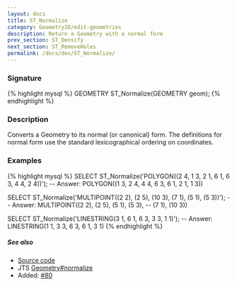 ```yaml
---
layout: docs
title: ST_Normalize
category: Geometry2D/edit-geometries
description: Return a Geometry with a normal form
prev_section: ST_Densify
next_section: ST_RemoveHoles
permalink: /docs/dev/ST_Normalize/
---
```


### Signature

{% highlight mysql %}
GEOMETRY ST_Normalize(GEOMETRY geom);
{% endhighlight %}

### Description

Converts a Geometry to its normal (or canonical) form.
The definitions for normal form use the standard lexicographical
ordering on coordinates.

### Examples

{% highlight mysql %}
SELECT ST_Normalize('POLYGON((2 4, 1 3, 2 1, 6 1, 6 3, 4 4, 2 4))');
-- Answer:           POLYGON((1 3, 2 4, 4 4, 6 3, 6 1, 2 1, 1 3))

SELECT ST_Normalize('MULTIPOINT((2 2), (2 5), (10 3), (7 1),
                                (5 1), (5 3))');
-- Answer:           MULTIPOINT((2 2), (2 5), (5 1), (5 3),
--                              (7 1), (10 3))

SELECT ST_Normalize('LINESTRING(3 1, 6 1, 6 3, 3 3, 1 1)');
-- Answer:           LINESTRING(1 1, 3 3, 6 3, 6 1, 3 1)
{% endhighlight %}

##### See also

* <a href="https://github.com/irstv/H2GIS/blob/master/h2spatial-ext/src/main/java/org/h2gis/h2spatialext/function/spatial/edit/ST_Normalize.java" target="_blank">Source code</a>
* JTS [Geometry#normalize][jts]
* Added: <a href="https://github.com/irstv/H2GIS/pull/80" target="_blank">#80</a>

[jts]: http://tsusiatsoftware.net/jts/javadoc/com/vividsolutions/jts/geom/Geometry.html#normalize()
